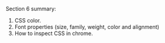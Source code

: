 Section 6 summary:

1. CSS color.
2. Font properties (size, family, weight, color and alignment)
3. How to inspect CSS in chrome.